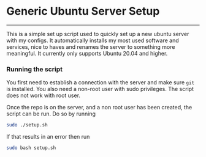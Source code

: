 # Generic Ubuntu Server Setup

---

This is a simple set up script used to quickly set up a new ubuntu server with my configs. It automatically installs my most used software and services,
nice to haves and renames the server to something more meaningful. It currently only supports Ubuntu 20.04 and higher.

### Running the script
You first need to establish a connection with the server and make sure `git` is installed. You also need a non-root user with sudo privileges. The script
does not work with root user.

Once the repo is on the server, and a non root user has been created, the script can be run.  Do so by running  

```bash
sudo ./setup.sh
```

If that results in an error then run  

```bash
sudo bash setup.sh
```

